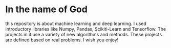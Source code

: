 # In the name of God
this repository is about machine learning and deep learning.
I used introductory libraries like Numpy, Pandas, Scikiti-Learn and Tensorflow.
The projects in it use a variety of new algorithms and methods. 
These projects are defined based on real problems.
I wish you enjoy!
